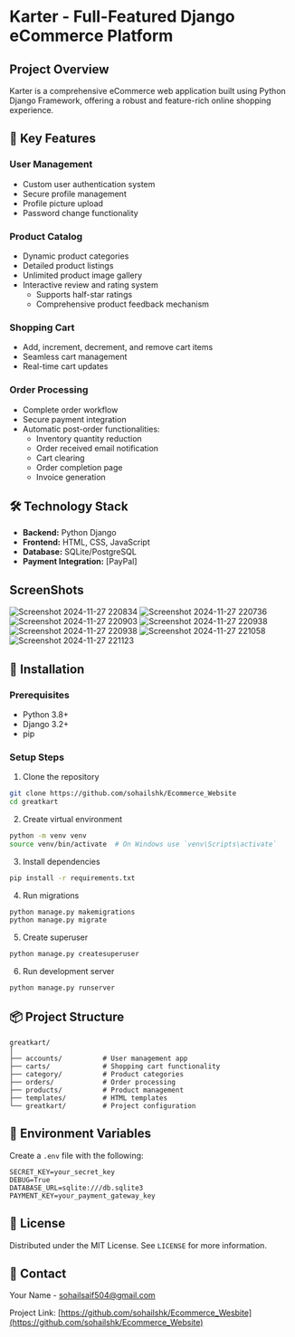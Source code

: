 # Karter - Full-Featured Django eCommerce Platform

## Project Overview
Karter is a comprehensive eCommerce web application built using Python Django Framework, offering a robust and feature-rich online shopping experience.

## 🚀 Key Features

### User Management
- Custom user authentication system
- Secure profile management
- Profile picture upload
- Password change functionality

### Product Catalog
- Dynamic product categories
- Detailed product listings
- Unlimited product image gallery
- Interactive review and rating system
  - Supports half-star ratings
  - Comprehensive product feedback mechanism

### Shopping Cart
- Add, increment, decrement, and remove cart items
- Seamless cart management
- Real-time cart updates

### Order Processing
- Complete order workflow
- Secure payment integration
- Automatic post-order functionalities:
  - Inventory quantity reduction
  - Order received email notification
  - Cart clearing
  - Order completion page
  - Invoice generation

## 🛠️ Technology Stack
- **Backend:** Python Django
- **Frontend:** HTML, CSS, JavaScript
- **Database:** SQLite/PostgreSQL
- **Payment Integration:** [PayPal]


## ScreenShots
![Screenshot 2024-11-27 220834](https://github.com/user-attachments/assets/3497d0de-239a-45cf-bda5-904953dc5739)
![Screenshot 2024-11-27 220736](https://github.com/user-attachments/assets/2664cea4-7410-45c8-9b4c-d575f1344c69)
![Screenshot 2024-11-27 220903](https://github.com/user-attachments/assets/3e611d11-068b-490a-ab66-4292c4a45e1d)
![Screenshot 2024-11-27 220938](https://github.com/user-attachments/assets/41c34a13-fc2d-4a43-b805-57d2e59827b2)
![Screenshot 2024-11-27 220938](https://github.com/user-attachments/assets/d3c68126-628d-4315-8456-5f81776f133e)
![Screenshot 2024-11-27 221058](https://github.com/user-attachments/assets/fe15cb30-a5e4-48d8-99f8-25ba3cb84580)
![Screenshot 2024-11-27 221123](https://github.com/user-attachments/assets/69418913-2a68-4d75-a251-20d9637efaf1)
## 🔧 Installation

### Prerequisites
- Python 3.8+
- Django 3.2+
- pip

### Setup Steps
1. Clone the repository
```bash
git clone https://github.com/sohailshk/Ecommerce_Website
cd greatkart
```

2. Create virtual environment
```bash
python -m venv venv
source venv/bin/activate  # On Windows use `venv\Scripts\activate`
```

3. Install dependencies
```bash
pip install -r requirements.txt
```

4. Run migrations
```bash
python manage.py makemigrations
python manage.py migrate
```

5. Create superuser
```bash
python manage.py createsuperuser
```

6. Run development server
```bash
python manage.py runserver
```

## 📦 Project Structure
```
greatkart/
│
├── accounts/          # User management app
├── carts/             # Shopping cart functionality
├── category/          # Product categories
├── orders/            # Order processing
├── products/          # Product management
├── templates/         # HTML templates
└── greatkart/         # Project configuration
```

## 🔐 Environment Variables
Create a `.env` file with the following:
```
SECRET_KEY=your_secret_key
DEBUG=True
DATABASE_URL=sqlite:///db.sqlite3
PAYMENT_KEY=your_payment_gateway_key
```

## 📜 License
Distributed under the MIT License. See `LICENSE` for more information.

## 🤝 Contact
Your Name - sohailsaif504@gmail.com

Project Link: [https://github.com/sohailshk/Ecommerce_Wesbite](https://github.com/sohailshk/Ecommerce_Website)
